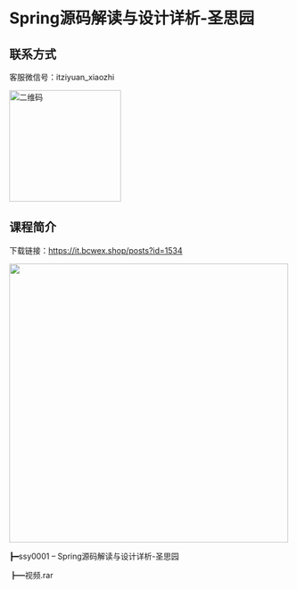 # Spring源码解读与设计详析-圣思园

## 联系方式

客服微信号：itziyuan_xiaozhi

<img src="https://ziyuanyun.oss-cn-guangzhou.aliyuncs.com/common/20240614073449/666b82192834a.jpg" width="200" height="200" alt="二维码">

## 课程简介

下载链接：https://it.bcwex.shop/posts?id=1534

<img src="https://ziyuanyun.oss-cn-guangzhou.aliyuncs.com/yun/20240515224325/6644ca0dcaeb9.jpg" width="500" alt="">

  ┣━ssy0001 &#8211; Spring源码解读与设计详析-圣思园

 ┣━视频.rar

  